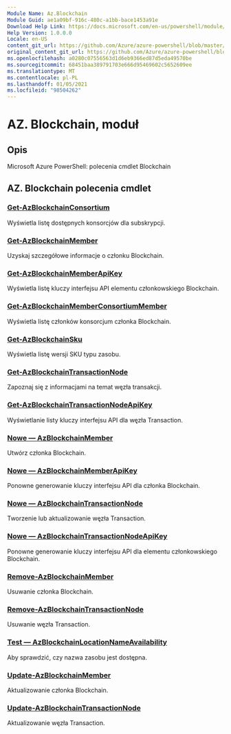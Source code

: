 ```yaml
---
Module Name: Az.Blockchain
Module Guid: ae1a09bf-916c-480c-a1bb-bace1453a91e
Download Help Link: https://docs.microsoft.com/en-us/powershell/module/az.blockchain
Help Version: 1.0.0.0
Locale: en-US
content_git_url: https://github.com/Azure/azure-powershell/blob/master/src/Blockchain/help/Az.Blockchain.md
original_content_git_url: https://github.com/Azure/azure-powershell/blob/master/src/Blockchain/help/Az.Blockchain.md
ms.openlocfilehash: a0280c07556563d1d6eb9366ed87d5eda49570be
ms.sourcegitcommit: 68451baa389791703e666d95469602c5652609ee
ms.translationtype: MT
ms.contentlocale: pl-PL
ms.lasthandoff: 01/05/2021
ms.locfileid: "98504262"
---
```

# AZ. Blockchain, moduł
## Opis
Microsoft Azure PowerShell: polecenia cmdlet Blockchain

## AZ. Blockchain polecenia cmdlet
### [Get-AzBlockchainConsortium](Get-AzBlockchainConsortium.md)
Wyświetla listę dostępnych konsorcjów dla subskrypcji.

### [Get-AzBlockchainMember](Get-AzBlockchainMember.md)
Uzyskaj szczegółowe informacje o członku Blockchain.

### [Get-AzBlockchainMemberApiKey](Get-AzBlockchainMemberApiKey.md)
Wyświetla listę kluczy interfejsu API elementu członkowskiego Blockchain.

### [Get-AzBlockchainMemberConsortiumMember](Get-AzBlockchainMemberConsortiumMember.md)
Wyświetla listę członków konsorcjum członka Blockchain.

### [Get-AzBlockchainSku](Get-AzBlockchainSku.md)
Wyświetla listę wersji SKU typu zasobu.

### [Get-AzBlockchainTransactionNode](Get-AzBlockchainTransactionNode.md)
Zapoznaj się z informacjami na temat węzła transakcji.

### [Get-AzBlockchainTransactionNodeApiKey](Get-AzBlockchainTransactionNodeApiKey.md)
Wyświetlanie listy kluczy interfejsu API dla węzła Transaction.

### [Nowe — AzBlockchainMember](New-AzBlockchainMember.md)
Utwórz członka Blockchain.

### [Nowe — AzBlockchainMemberApiKey](New-AzBlockchainMemberApiKey.md)
Ponowne generowanie kluczy interfejsu API dla członka Blockchain.

### [Nowe — AzBlockchainTransactionNode](New-AzBlockchainTransactionNode.md)
Tworzenie lub aktualizowanie węzła Transaction.

### [Nowe — AzBlockchainTransactionNodeApiKey](New-AzBlockchainTransactionNodeApiKey.md)
Ponowne generowanie kluczy interfejsu API dla elementu członkowskiego Blockchain.

### [Remove-AzBlockchainMember](Remove-AzBlockchainMember.md)
Usuwanie członka Blockchain.

### [Remove-AzBlockchainTransactionNode](Remove-AzBlockchainTransactionNode.md)
Usuwanie węzła Transaction.

### [Test — AzBlockchainLocationNameAvailability](Test-AzBlockchainLocationNameAvailability.md)
Aby sprawdzić, czy nazwa zasobu jest dostępna.

### [Update-AzBlockchainMember](Update-AzBlockchainMember.md)
Aktualizowanie członka Blockchain.

### [Update-AzBlockchainTransactionNode](Update-AzBlockchainTransactionNode.md)
Aktualizowanie węzła Transaction.

